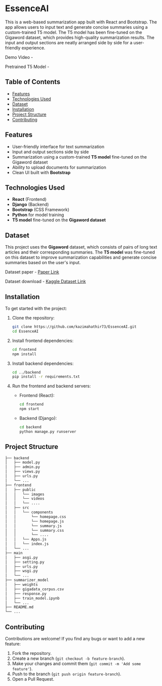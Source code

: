 # EssenceAI

This is a web-based summarization app built with React and Bootstrap. The app allows users to input text and generate concise summaries using a custom-trained T5 model. The T5 model has been fine-tuned on the Gigaword dataset, which provides high-quality summarization results. The input and output sections are neatly arranged side by side for a user-friendly experience.

Demo Video - 

Pretrained T5 Model -

## Table of Contents

- [Features](#features)
- [Technologies Used](#technologies-used)
- [Dataset](#dataset)
- [Installation](#installation)
- [Project Structure](#project-structure)
- [Contributing](#contributing)

## Features

- User-friendly interface for text summarization
- Input and output sections side by side
- Summarization using a custom-trained **T5 model** fine-tuned on the Gigaword dataset
- Ability to upload documents for summarization
- Clean UI built with **Bootstrap**

## Technologies Used

- **React** (Frontend)
- **Django** (Backend)
- **Bootstrap** (CSS Framework)
- **Python** for model training
- **T5 model** fine-tuned on the **Gigaword dataset**

## Dataset

This project uses the **Gigaword** dataset, which consists of pairs of long text articles and their corresponding summaries. The **T5 model** was fine-tuned on this dataset to improve summarization capabilities and generate concise summaries based on the user's input.

Dataset paper - [Paper Link](https://web.stanford.edu/class/archive/cs/cs224n/cs224n.1204/reports/custom/15722650.pdf)

Dataset download - [Kaggle Dataset Link](https://www.kaggle.com/datasets/arngowda/gigaword-corpus) 

## Installation

To get started with the project:

1. Clone the repository:

   ```bash
   git clone https://github.com/kazimahathir73/EssenceAI.git
   cd EssenceAI
   ```

2. Install frontend dependencies:

   ```bash
   cd frontend
   npm install
   ```

3. Install backend dependencies:

   ```bash
   cd ../backend
   pip install -r requirements.txt
   ```

4. Run the frontend and backend servers:

   - Frontend (React):
     ```bash
     cd frontend
     npm start
     ```

   - Backend (Django):
     ```bash
     cd backend
     python manage.py runserver
     ```


## Project Structure

```bash
├── backend
│   ├── model.py
│   ├── admin.py
│   ├── views.py
│   ├── urls.py
│   └── ...
├── frontend
│   ├── public
│   │   └── images
│   │   └── videos
│   │   └── .... 
│   ├── src
│   │   └── components
│   │       └── homepage.css
│   │       └── homepage.js
│   │       └── summary.js
│   │       └── summary.css
│   │       └── ....    
│   │   └── Apps.js
│   │   └── index.js          
│   └── ...
├── main
│   ├── asgi.py
│   ├── setting.py
│   ├── urls.py
│   ├── wsgi.py
│   └── ...
├── summarizer_model
│   ├── weights
│   ├── gigadata_corpus.csv
│   ├── response.py
│   ├── train_model.ipynb
│   └── ...
├── README.md
└── ...
```

## Contributing

Contributions are welcome! If you find any bugs or want to add a new feature:

1. Fork the repository.
2. Create a new branch (`git checkout -b feature-branch`).
3. Make your changes and commit them (`git commit -m 'Add some feature'`).
4. Push to the branch (`git push origin feature-branch`).
5. Open a Pull Request.
